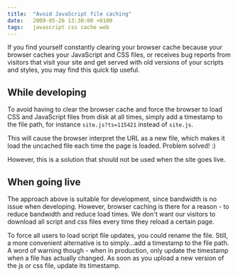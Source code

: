 ```yaml
---
title:  "Avoid JavaScript file caching"
date:   2009-05-26 13:30:00 +0100
tags: 	javascript css cache web
---
```



If you find yourself constantly clearing your browser cache because your browser
caches your JavaScript and CSS files, or receives bug reports from visitors that
visit your site and get served with old versions of your scripts and styles, you
may find this quick tip useful.


## While developing

To avoid having to clear the browser cache and force the browser to load CSS and
JavaScript files from disk at all times, simply add a timestamp to the file path,
for instance `site.js?ts=115421` instead of `site.js`.

This will cause the browser interpret the URL as a new file, which makes it load
the uncached file each time the page is loaded. Problem solved! :)

However, this is a solution that should not be used when the site goes live.


## When going live

The approach above is suitable for development, since bandwidth is no issue when
developing. However, browser caching is there for a reason - to reduce bandwidth
and reduce load times. We don't want our visitors to download all script and css
files every time they reload a certain page.

To force all users to load script file updates, you could rename the file. Still,
a more convenient alternative is to simply...add a timestamp to the file path. A
word of warning though - when in production, only update the timestamp when a file
has actually changed. As soon as you upload a new version of the js or css file,
update its timestamp.